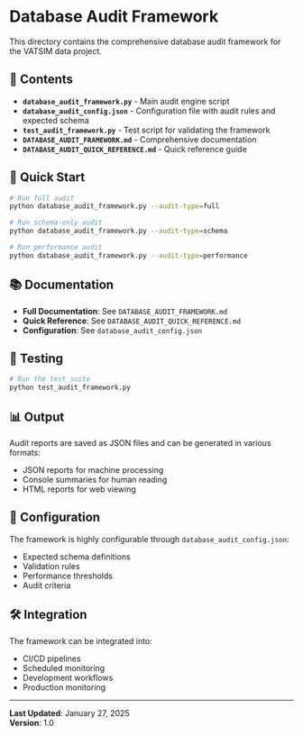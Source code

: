 # Database Audit Framework

This directory contains the comprehensive database audit framework for the VATSIM data project.

## 📁 Contents

- **`database_audit_framework.py`** - Main audit engine script
- **`database_audit_config.json`** - Configuration file with audit rules and expected schema
- **`test_audit_framework.py`** - Test script for validating the framework
- **`DATABASE_AUDIT_FRAMEWORK.md`** - Comprehensive documentation
- **`DATABASE_AUDIT_QUICK_REFERENCE.md`** - Quick reference guide

## 🚀 Quick Start

```bash
# Run full audit
python database_audit_framework.py --audit-type=full

# Run schema-only audit
python database_audit_framework.py --audit-type=schema

# Run performance audit
python database_audit_framework.py --audit-type=performance
```

## 📚 Documentation

- **Full Documentation**: See `DATABASE_AUDIT_FRAMEWORK.md`
- **Quick Reference**: See `DATABASE_AUDIT_QUICK_REFERENCE.md`
- **Configuration**: See `database_audit_config.json`

## 🧪 Testing

```bash
# Run the test suite
python test_audit_framework.py
```

## 📊 Output

Audit reports are saved as JSON files and can be generated in various formats:
- JSON reports for machine processing
- Console summaries for human reading
- HTML reports for web viewing

## 🔧 Configuration

The framework is highly configurable through `database_audit_config.json`:
- Expected schema definitions
- Validation rules
- Performance thresholds
- Audit criteria

## 🛠️ Integration

The framework can be integrated into:
- CI/CD pipelines
- Scheduled monitoring
- Development workflows
- Production monitoring

---

**Last Updated**: January 27, 2025  
**Version**: 1.0
